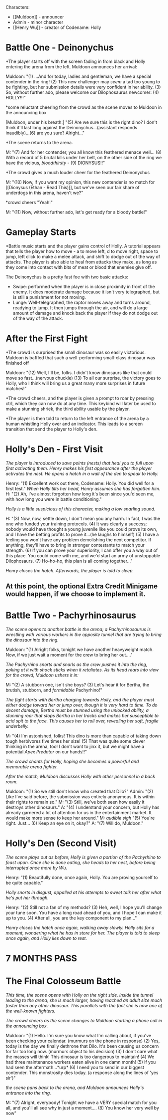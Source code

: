 Characters:
- [[Muldoon]] - announcer
- Admin - minor character
- [[Henry Wu]] - creator of Codename: Holly


# Battle One - Deinonychus

*The player starts off with the screen fading in from black and Holly entering the arena from the left. Muldoon announces her arrival:

Muldoon: "(1) …And for today, ladies and gentleman, we have a special contender in the ring! (2) This new challenger may *seem* a tad too young to be fighting, but her submission details were very confident in her ability. (3) So, without further ado, please welcome our Dilophosaurus newcomer: (4) HOLLY!!!"

*some reluctant cheering from the crowd as the scene moves to Muldoon in the announcing box

\[Muldoon, under his breath:] "(5) Are we sure this is the right dino? I don't think it'll last long against the Deinonychus...(assistant responds inaudibly)…(6) are you sure? Alright..."

*The scene returns to the arena.

M: "(7) And for her contender, you all know this feathered menace well... (8) With a record of 5 brutal kills under her belt, on the other side of the ring we have the vicious, *bloodthirsty* - (9) DIONYSUS!!"

*The crowd gives a much louder cheer for the feathered Deinonychus

M: "(10) Now, if you want my opinion, this new contender is no match for [[Dionysus (Ethan - Read This)]], but we've seen our fair share of underdogs in this arena, haven't we?"

*crowd cheers "Yeah!"

M: "(11) Now, without further ado, let's get ready for a bloody battle!"

# Gameplay Starts

*Battle music starts and the player gains control of Holly. A tutorial appears that tells the player how to move - a to move left, d to move right, space to jump, left click to make a melee attack, and shift to dodge out of the way of attacks. The player is also able to heal from attacks they make, as long as they come into contact with bits of meat or blood that enemies give off.

The Deinonychus is a pretty fast foe with two basic attacks:

- Swipe: performed when the player is in close proximity in front of the enemy. It does moderate damage because it isn't very telegraphed, but is still a punishment for not moving. 
- Lunge: Well-telegraphed, the raptor moves away and turns around, readying to jump. It then jumps through the air, and will do a large amount of damage and knock back the player if they do not dodge out of the way of the attack.

# After the First Fight

*The crowd is surprised the small dinosaur was so easily victorious. Muldoon is baffled that such a well-performing small-class dinosaur was finished off

Muldoon: "(12) Well, I'll be, folks. I didn't know dinosaurs like that could move so fast...(nervous chuckle) (13) To all our surprise, the victory goes to Holly, who I think will bring us a great many more surprises in future matches!"

*The crowd cheers, and the player is given a prompt to roar by pressing ctrl, which they can now do at any time. This keybind will later be used to make a stunning shriek, the third ability usable by the player.

*The player is then told to return to the left entrance of the arena by a human whistling Holly over and an indicator. This leads to a screen transition that send the player to Holly's den.

# Holly's Den - First Visit

*The player is introduced to save points (nests) that heal you to full upon first activating them. Henry makes his first appearance after the player activates the nest. He opens a hatch in a wall of the den to speak to Holly.*

Henry: "(1) Excellent work out there, Codename: Holly. You did well for a first test."
*When Holly tilts her head, Henry assumes she has forgotten him.*
H: "(2) Ah, I've almost forgotten how long it's been since you'd seen me, with how long you were in battle conditioning."

*Holly is a little suspicious of this character, making a low snarling sound.*

H: "(3) Now, now, settle down, I don't mean you any harm. In fact, I was the one who funded your training protocols. (4) It was clearly a success; nobody would have thought a young juvenile like you could prove its own, and I have the betting profits to prove it...(he laughs to himself) 
(5) I have a feeling you won't have any problem demolishing the next competitor. If anything, they'll have to bring in stronger contestants to match your strength. 
(6) If you can prove your superiority, I can offer you a way out of this place. You could come with me, and we'd start an army of unstoppable Dilophosaurs.
(7) Ho-ho-ho, this plan is all coming together..."

*Henry closes the hatch. Afterwards, the player is told to sleep.*

## At this point, the optional Extra Credit Minigame would happen, if we choose to implement it.


# Battle Two - Pachyrhinosaurus

*The scene opens to another battle in the arena; a Pachyrhinosaurus is wrestling with various workers in the opposite tunnel that are trying to bring the dinosaur into the ring.*

Muldoon: "(1) Alright folks, tonight we have another heavyweight match. Now, if we just wait a moment for the crew to bring her out...."

*The Pachyrhino snorts and snarls as the crew pushes it into the ring, poking at it with shock sticks when it retaliates. As its head rears into view for the crowd, Muldoon ushers it in:*

M: "(2) A stubborn one, isn't she boys? (3) Let's hear it for Bertha, the brutish, stubborn, and *formidable* Pachyrhino!"

*The fight starts with Bertha charging towards Holly, and the player must either dodge toward her or jump over, though it is very hard to time. To do decent damage, Bertha must be stunned using the unlocked ability, a stunning roar that stops Bertha in her tracks and makes her susceptible to acid spit to the face. This causes her to roll over, revealing her soft, fragile underbelly.*



M: "(4) I'm astonished, folks! This dino is more than capable of taking down tough herbivores five times her size! (5) That was quite some clever thinking in the arena, too! I don't want to jinx it, but we might have a potential *Apex Predator* on our hands!!"

*The crowd chants for Holly, hoping she becomes a powerful and memorable arena fighter.*

*After the match, Muldoon discusses Holly with other personnel in a back room.*

Muldoon: "(1) So we still don't know who created that Dilo?"
Admin: "(2) Like I've said before, the submission was entirely anonymous. It is within their rights to remain so."
M: "(3) Still, we've both seen how easily it destroys other dinosaurs."
A: "(4) I understand your concern, but Holly has already garnered a lot of attention for us in the entertainment market. It would make more sense to keep her around."
M: *audible sigh* "(5) You're right. Just... 
(6) Keep an eye on it, okay?"
A: "(7) Will do, Muldoon."

# Holly's Den (Second Visit)

*The scene plays out as before; Holly is given a portion of the Pachyrhino to feast upon. Once she is done eating, she heads to her nest, before being interrupted once more by Wu.*

Henry: "(1) Beautifully done, once again, Holly. You are proving yourself to be quite capable."

*Holly snorts in disgust, appalled at his attempts to sweet talk her after what he's put her through.*

Henry: "(2) Still not a fan of my methods? (3) Heh, well, I hope you'll change your tune soon. You have a long road ahead of you, and I hope I can make it up to you. (4) After all, you are the key component to my plan..."

*Henry closes the hatch once again, walking away slowly. Holly sits for a moment, wondering what he has in store for her. The player is told to sleep once again, and Holly lies down to rest.*

# 7 MONTHS PASS

# The Final Colosseum Battle

*This time, the scene opens with Holly on the right side, inside the tunnel leading to the arena; she is much larger, having reached an adult size much faster than any other dinosaur. This parallels with the fact she is now one of the well-known fighters.*

*The crowd cheers as the scene changes to Muldoon starting a phone call in the announcing box.*

Muldoon: "(1) Hello. I'm sure you know what I'm calling about, if you've been checking your calendar. (murmurs on the phone in response) 
(2) Yes, today is the day we finally dethrone that Dilo. It's been causing us concern for far too long now. (murmurs object to his decision)
(3) I don't care what the masses will think! This dinosaur is too dangerous to maintain!
(4) We had three maintenance workers eaten alive in one damn month!
(5) If you had seen the aftermath...\*urp*
(6) I need you to send in our biggest contender. This monstrosity dies today. (a response along the lines of 'yes sir')"

*the scene pans back to the arena, and Muldoon announces Holly's entrance into the ring.*

M: "(7) Alright, everybody! Tonight we have a VERY special match for you all, and you'll all see why in just a moment....
(8) You know her very well by now"